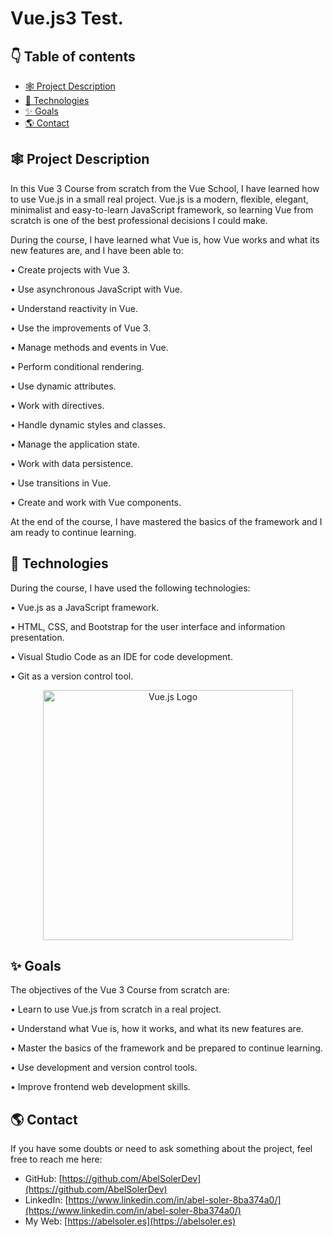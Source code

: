 # Vue.js3 Test.

## 👇 Table of contents

- [🕸️ Project Description](#-project-description)
- [🚀 Technologies](#-technologies)
- [✨ Goals](#-goals)
- [🌎 Contact](#-contact)

## 🕸️ Project Description

In this Vue 3 Course from scratch from the Vue School, I have learned how to use Vue.js in a small real project. Vue.js is a modern, flexible, elegant, minimalist and easy-to-learn JavaScript framework, so learning Vue from scratch is one of the best professional decisions I could make.

During the course, I have learned what Vue is, how Vue works and what its new features are, and I have been able to:

• Create projects with Vue 3.

• Use asynchronous JavaScript with Vue.

• Understand reactivity in Vue.

• Use the improvements of Vue 3.

• Manage methods and events in Vue.

• Perform conditional rendering.

• Use dynamic attributes.

• Work with directives.

• Handle dynamic styles and classes.

• Manage the application state.

• Work with data persistence.

• Use transitions in Vue.

• Create and work with Vue components.

At the end of the course, I have mastered the basics of the framework and I am ready to continue learning.

## 🚀 Technologies

During the course, I have used the following technologies:

• Vue.js as a JavaScript framework.

• HTML, CSS, and Bootstrap for the user interface and information presentation.

• Visual Studio Code as an IDE for code development.

• Git as a version control tool.

<p align="center"><a href="https://vuejs.org/" target="_blank"><img src="https://vuejs.org/images/logo.png" width="400" alt="Vue.js Logo"></a></p>

## ✨ Goals

The objectives of the Vue 3 Course from scratch are:

• Learn to use Vue.js from scratch in a real project.

• Understand what Vue is, how it works, and what its new features are.

• Master the basics of the framework and be prepared to continue learning.

• Use development and version control tools.

• Improve frontend web development skills.

## 🌎 Contact

If you have some doubts or need to ask something about the project, feel free to reach me here:

- GitHub: [https://github.com/AbelSolerDev](https://github.com/AbelSolerDev)
- LinkedIn: [https://www.linkedin.com/in/abel-soler-8ba374a0/](https://www.linkedin.com/in/abel-soler-8ba374a0/)
- My Web: [https://abelsoler.es](https://abelsoler.es)
